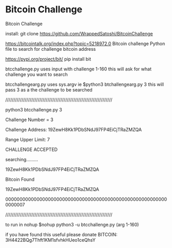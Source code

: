 # Bitcoin Challenge
Bitcoin Challenge 

install:
git clone https://github.com/WrappedSatoshi/BitcoinChallenge

https://bitcointalk.org/index.php?topic=5218972.0
Bitcoin challenge 
Python file to search for challenge bitcoin address 

https://pypi.org/project/bit/
pip install bit 

btcchallenge.py uses input with challenge 1-160
this will ask for what challenge you want to search

btcchallengearg.py uses sys.argv ie $python3 btchallengearg.py 3 
this will pass 3 as a the challenge to be searched 

//////////////////////////////////////////////////////////////////

python3 btcchallenge.py 3

Challenge Number =  3

Challenge Address:  19ZewH8Kk1PDbSNdJ97FP4EiCjTRaZMZQA

Range Upper Limit:  7

CHALLENGE ACCEPTED

searching.........

19ZewH8Kk1PDbSNdJ97FP4EiCjTRaZMZQA

Bitcoin Found

19ZewH8Kk1PDbSNdJ97FP4EiCjTRaZMZQA

0000000000000000000000000000000000000000000000000000000000000007

//////////////////////////////////////////////////////////////////

to run in nohup $nohup python3 -u btcchallenge.py (arg 1-160)

if you have found this useful please donate 
BITCOIN:
3H4422BQg7Thft1KM1sfvhkHUeo1ceQhsY


